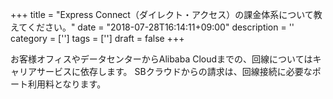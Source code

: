 +++
title = "Express Connect（ダイレクト・アクセス）の課金体系について教えてください。"
date = "2018-07-28T16:14:11+09:00"
description = ''
category = ['']
tags = ['']
draft = false
+++

お客様オフィスやデータセンターからAlibaba Cloudまでの、回線についてはキャリアサービスに依存します。
SBクラウドからの請求は、回線接続に必要なポート利用料となります。
